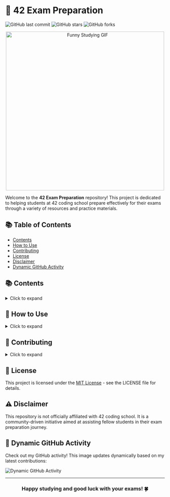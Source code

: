 # 🌟 42 Exam Preparation

![GitHub last commit](https://img.shields.io/github/last-commit/melaniereis/42_ExamPrep)
![GitHub stars](https://img.shields.io/github/stars/melaniereis/42_ExamPrep?style=social)
![GitHub forks](https://img.shields.io/github/forks/melaniereis/42_ExamPrep?style=social)

<p align="center">
    <img src="https://media.tenor.com/UcwX0iB-nzsAAAAM/boss-baby-tired.gif" alt="Funny Studying GIF" width="500"/>
</p>

Welcome to the **42 Exam Preparation** repository! This project is dedicated to helping students at 42 coding school prepare effectively for their exams through a variety of resources and practice materials.

## 📚 Table of Contents

- [Contents](#-contents)
- [How to Use](#-how-to-use)
- [Contributing](#-contributing)
- [License](#-license)
- [Disclaimer](#-disclaimer)
- [Dynamic GitHub Activity](#-dynamic-github-activity)

## 📚 Contents

<details>
<summary>Click to expand</summary>

- **Practice Problems**: A curated collection of coding challenges designed to mimic the format and difficulty of 42 exams.
- **Study Guides**: Comprehensive guides covering essential concepts and topics you need to master.
- **Tips and Tricks**: Useful strategies and insights for efficiently tackling exam questions.

</details>

## 🚀 How to Use

<details>
<summary>Click to expand</summary>

1. **Clone the Repository**
   ```bash
   git clone https://github.com/melaniereis/42_ExamPrep.git
   ````
2. **Explore the Materials**
   - Navigate through the folders to find relevant study materials.
3. **Practice Regularly**
   - Work on the provided coding exercises to sharpen your skills.
4. **Review Study Guides**
   - Reinforce your understanding of core concepts with our detailed guides.

</details>

## 🤝 Contributing

<details>
<summary>Click to expand</summary>

I welcome contributions! Here's how you can help:

1. Fork the repository
2. Create your feature branch (`git checkout -b feature/AmazingFeature`)
3. Commit your changes (`git commit -m 'Add some AmazingFeature'`)
4. Push to the branch (`git push origin feature/AmazingFeature`)
5. Open a Pull Request

</details>

## 📄 License

This project is licensed under the [MIT License](LICENSE) - see the LICENSE file for details.

## ⚠️ Disclaimer

This repository is not officially affiliated with 42 coding school. It is a community-driven initiative aimed at assisting fellow students in their exam preparation journey.


## 🎉 Dynamic GitHub Activity

Check out my GitHub activity! This image updates dynamically based on my latest contributions:

![Dynamic GitHub Activity](https://github-readme-stats.vercel.app/api?username=melaniereis&show_icons=true&theme=radical)

---

<h3 align="center">Happy studying and good luck with your exams! 🍀</h3>